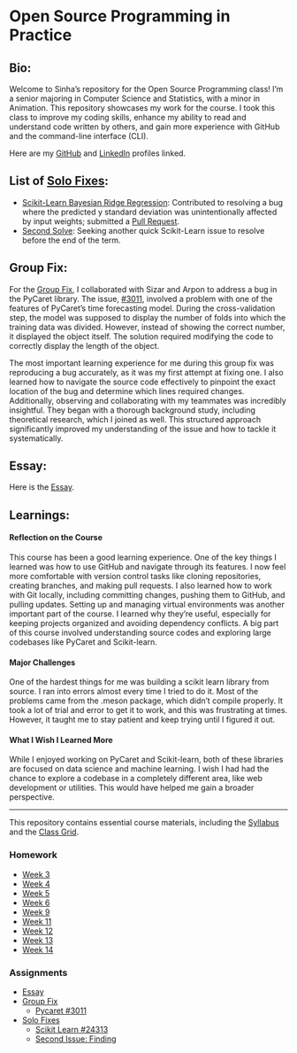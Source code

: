 # Open Source Programming in Practice

## Bio:
Welcome to Sinha’s repository for the Open Source Programming class! I’m a senior majoring in Computer Science and Statistics, with a minor in Animation. This repository showcases my work for the course. I took this class to improve my coding skills, enhance my ability to read and understand code written by others, and gain more experience with GitHub and the command-line interface (CLI).

Here are my [GitHub](https://github.com/sinhabintebabul) and [LinkedIn](https://www.linkedin.com/in/sinhabintebabul/) profiles linked.


## List of [Solo Fixes](https://github.com/bennColl-cs4387/SinhaBinteBabul/tree/d402414d4f499fcd7bcfd5047bc4badbeebcbc1a/assignments/solo_fixes):
- [Scikit-Learn Bayesian Ridge Regression](https://github.com/bennColl-cs4387/SinhaBinteBabul/tree/d402414d4f499fcd7bcfd5047bc4badbeebcbc1a/assignments/solo_fixes/Fix%201%3A%20Bayesian%20Ridge%20Model):
  Contributed to resolving a bug where the predicted y standard deviation was unintentionally affected by input weights; submitted a [Pull Request](https://github.com/scikit-learn/scikit-learn/pull/30433).
- [Second Solve](https://github.com/bennColl-cs4387/SinhaBinteBabul/tree/d402414d4f499fcd7bcfd5047bc4badbeebcbc1a/assignments/solo_fixes/Fix%202):
  Seeking another quick Scikit-Learn issue to resolve before the end of the term.


## Group Fix:
For the [Group Fix](https://github.com/bennColl-cs4387/sizar/tree/683aaff7e677dbc9f95600f803d964a25c0ea889/assignments/group-fix/pycaret-3011), I collaborated with Sizar and Arpon to address a bug in the PyCaret library. The issue, [#3011](https://github.com/pycaret/pycaret/issues/3011), involved a problem with one of the features of PyCaret’s time forecasting model. During the cross-validation step, the model was supposed to display the number of folds into which the training data was divided. However, instead of showing the correct number, it displayed the object itself. The solution required modifying the code to correctly display the length of the object.

The most important learning experience for me during this group fix was reproducing a bug accurately, as it was my first attempt at fixing one. I also learned how to navigate the source code effectively to pinpoint the exact location of the bug and determine which lines required changes. Additionally, observing and collaborating with my teammates was incredibly insightful. They began with a thorough background study, including theoretical research, which I joined as well. This structured approach significantly improved my understanding of the issue and how to tackle it systematically.


## Essay:
Here is the [Essay](https://github.com/bennColl-cs4387/SinhaBinteBabul/blob/d402414d4f499fcd7bcfd5047bc4badbeebcbc1a/assignments/essay/essay.md).


## Learnings:

#### Reflection on the Course
This course has been a good learning experience. One of the key things I learned was how to use GitHub and navigate through its features. I now feel more comfortable with version control tasks like cloning repositories, creating branches, and making pull requests. I also learned how to work with Git locally, including committing changes, pushing them to GitHub, and pulling updates. 
Setting up and managing virtual environments was another important part of the course. I learned why they’re useful, especially for keeping projects organized and avoiding dependency conflicts. A big part of this course involved understanding source codes and exploring large codebases like PyCaret and Scikit-learn. 

#### Major Challenges
One of the hardest things for me was building a scikit learn library from source. I ran into errors almost every time I tried to do it. Most of the problems came from the .meson package, which didn’t compile properly. It took a lot of trial and error to get it to work, and this was frustrating at times. However, it taught me to stay patient and keep trying until I figured it out.

#### What I Wish I Learned More
While I enjoyed working on PyCaret and Scikit-learn, both of these libraries are focused on data science and machine learning. I wish I had had the chance to explore a codebase in a completely different area, like web development or utilities. This would have helped me gain a broader perspective. 


--------------------------------------------------------------------------------------------------------------------------------------------------------------------------

This repository contains essential course materials, including the [Syllabus](https://github.com/bennColl-cs4387/Demo-Repo-Sinha/blob/7b29c8bd9374ea4e2a06c6a36dc141faa75862c8/Syllabus.md) and the [Class Grid](https://github.com/bennColl-cs4387/Demo-Repo-Sinha/blob/7b29c8bd9374ea4e2a06c6a36dc141faa75862c8/Weekly%20Grid_%20Open%20Source%20Software%20in%20Practice%20(CS4387).xlsx).

### Homework 
- [Week 3](https://github.com/nathfreires/SinhaBinteBabul/tree/main/homework/week%203)
- [Week 4](https://github.com/nathfreires/SinhaBinteBabul/tree/main/homework/week%204)
- [Week 5](https://github.com/nathfreires/SinhaBinteBabul/tree/main/homework/week%205)
- [Week 6](https://github.com/nathfreires/SinhaBinteBabul/tree/main/homework/week%206)
- [Week 9](https://github.com/nathfreires/SinhaBinteBabul/tree/main/homework/week%209)
- [Week 11](https://github.com/bennColl-cs4387/SinhaBinteBabul/tree/cbbe64c91ea13e02d3ce717147b1f1ad2184b812/homework/Week%2011)
- [Week 12](https://github.com/bennColl-cs4387/SinhaBinteBabul/blob/fb51b129d609f1622b0d3189b020117234c3f9b5/homework/Week12/Progress%20Report%202%3A%20Solo%20Fix.md)
- [Week 13](https://github.com/bennColl-cs4387/SinhaBinteBabul/tree/87b26ca6d95529f511367ff723cd988cfb78372c/homework/Week%2013)
- [Week 14](https://github.com/bennColl-cs4387/SinhaBinteBabul/blob/87f839ed4d807a3a8a420394ff8c093f489e13a0/homework/Week%2014/Progress%20Report%201%3A%20Solo%20Fix%202.md)

### Assignments
- [Essay](https://github.com/bennColl-cs4387/SinhaBinteBabul/blob/cbbe64c91ea13e02d3ce717147b1f1ad2184b812/assignments/essay/essay.md)
- [Group Fix](https://github.com/bennColl-cs4387/SinhaBinteBabul/blob/cbbe64c91ea13e02d3ce717147b1f1ad2184b812/assignments/group_fix/pycaret_issue_3011/pycaret_3011.md)
  - [Pycaret #3011](https://github.com/bennColl-cs4387/sizar/blob/683aaff7e677dbc9f95600f803d964a25c0ea889/assignments/group-fix/pycaret-3011/pycaret_3011.md)
- [Solo Fixes](https://github.com/bennColl-cs4387/SinhaBinteBabul/tree/cbbe64c91ea13e02d3ce717147b1f1ad2184b812/assignments/solo_fixes)
  - [Scikit Learn #24313](https://github.com/bennColl-cs4387/SinhaBinteBabul/tree/fead6c792c0a7912ef60f6c6b9bd2024d6e3d1d9/assignments/solo_fixes/Fix%201%3A%20Bayesian%20Ridge%20Model)
  - [Second Issue: Finding](https://github.com/bennColl-cs4387/SinhaBinteBabul/tree/078b4851a9eaebb0f781026b03df952e340010c9/assignments/solo_fixes/Fix%202)

